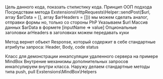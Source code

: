 Цель данного кода, показать стилистику кода.
Принцип ООП  подхода
Посредствам метода
Exstensions\HttpRequests\Helper::sendPost($url, array $arData = [], array $arHeaders = []))
мы можем сделать аналог, отправки формы но, только со стороны PhP
Указываем $url
Массив данных $arData в формете [inputName => value]
Опциональные заголовки arHeaders в заголовках можем передавать куки

Метод вернет объект Response, который содержит в себе стандартные атрибуты запроса: Header, Body, code status

Класс для демонстрации инкапсуляции удаленного сервера на примере MindBox
Внутрение механизмы дополнительных запросов инкапсулируем внутри класса.
Наружу делаем стандартные методы типа push, pull
Exstensions\MindBox\Helpers